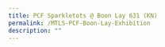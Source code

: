 ```yaml
---
title: PCF Sparkletots @ Boon Lay 631 (KN)
permalink: /MTLS-PCF-Boon-Lay-Exhibition
description: ""
---
```

